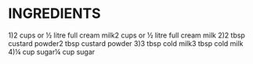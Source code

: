 # INGREDIENTS
1)2 cups or ½ litre full cream milk2 cups or ½ litre full cream milk
2)2 tbsp custard powder2 tbsp custard powder
3)3 tbsp cold milk3 tbsp cold milk
4)¼ cup sugar¼ cup sugar